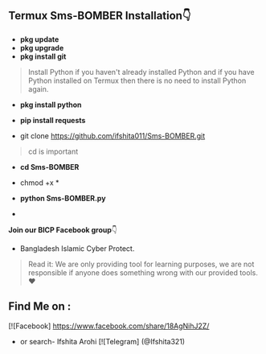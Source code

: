 ## Termux Sms-BOMBER Installation👇

+ **pkg update**
+ **pkg upgrade**
+ **pkg install git**
> Install Python if you haven't already installed
> Python and if you have Python installed on Termux
> then there is no need to install Python again.

 + **pkg install python**

 + **pip install requests**

 +   git clone https://github.com/ifshita011/Sms-BOMBER.git

> cd is important

+ **cd Sms-BOMBER**

+ chmod +x  *
  
+ **python Sms-BOMBER.py**

+ 

  **Join our BICP Facebook group**👇

+   Bangladesh Islamic Cyber Protect.

> Read it: We are only providing tool for learning 
> purposes, we are not responsible if anyone does 
> something wrong with our provided tools.❤️

## Find Me on :

[![Facebook]
https://www.facebook.com/share/18AgNihJ2Z/
+ or search- Ifshita Arohi
[![Telegram] (@Ifshita321)
